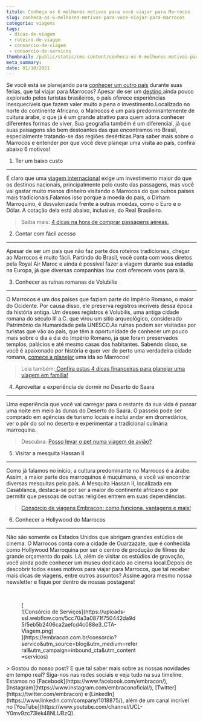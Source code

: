 ```yaml
---
titulo: Conheça os 6 melhores motivos para você viajar para Marrocos
slug: conheca-os-6-melhores-motivos-para-voce-viajar-para-marrocos
categoria: viagens
tags:
 - dicas-de-viagem
 - roteiro-de-viagem
 - consorcio-de-viagem
 - consorcio-de-servicos
thumbnail: /public/static/cms-content/conheca-os-6-melhores-motivos-para-voce-viajar-para-marrocos.jpg
meta_summary: 
date: 01/10/2021
---
```

Se você está se planejando para [conhecer um outro país](https://www.embracon.com.br/blog/por-que-fazer-um-intercambio-veja-7-bons-motivos) durante suas férias, que tal viajar para Marrocos? Apesar de ser um [destino ](https://www.embracon.com.br/blog/top-5-destinos-de-ferias-escolha-sua-proxima-viagem-pelo-brasil)ainda pouco explorado pelos turistas brasileiros, o país oferece experiências inesquecíveis que fazem valer muito a pena o investimento.Localizado no norte do continente Africano, o Marrocos é um país predominantemente de cultura árabe, o que já é um grande atrativo para quem adora conhecer diferentes formas de viver. Sua geografia também é um diferencial, já que suas paisagens são bem destoantes das que encontramos no Brasil, especialmente tratando-se das regiões desérticas.Para saber mais sobre o Marrocos e entender por que você deve planejar uma visita ao país, confira abaixo 6 motivos!

1. Ter um baixo custo
---------------------

É claro que uma [viagem internacional](https://www.embracon.com.br/blog/estagio-internacional-entenda-como-funciona-e-quais-sao-as-vantagens) exige um investimento maior do que os destinos nacionais, principalmente pelo custo das passagens, mas você vai gastar muito menos dinheiro visitando o Marrocos do que outros países mais tradicionais.Falamos isso porque a moeda do país, o Dirham Marroquino, é desvalorizada frente a outras moedas, como o Euro e o Dólar. A cotação dela está abaixo, inclusive, do Real Brasileiro.

> Saiba mais: [4 dicas na hora de comprar passagens aéreas.](https://www.embracon.com.br/blog/4-dicas-na-hora-de-comprar-passagens-aereas)

2. Contar com fácil acesso
--------------------------

Apesar de ser um país que não faz parte dos roteiros tradicionais, chegar ao Marrocos é muito fácil. Partindo do Brasil, você conta com voos diretos pela Royal Air Maroc e ainda é possível fazer a viagem durante sua estadia na Europa, já que diversas companhias low cost oferecem voos para lá.

3. Conhecer as ruínas romanas de Volubilis
------------------------------------------

O Marrocos é um dos países que faziam parte do Império Romano, o maior do Ocidente. Por causa disso, ele preserva registros incríveis dessa época da história antiga. Um desses registros é Volubilis, uma antiga cidade romana do século III a.C. que virou um sítio arqueológico, considerado Patrimônio da Humanidade pela UNESCO.As ruínas podem ser visitadas por turistas que vão ao país, que têm a oportunidade de conhecer um pouco mais sobre o dia a dia do Império Romano, já que foram preservados templos, palácios e até mesmo casas dos habitantes. Sabendo disso, se você é apaixonado por história e quer ver de perto uma verdadeira cidade romana, [comece a planejar](https://www.embracon.com.br/consorcio-servicos) uma ida ao Marrocos!

> Leia também:[ Confira estas 4 dicas financeiras para planejar uma viagem em família!](https://www.embracon.com.br/blog/confira-estas-4-dicas-financeiras-para-planejar-uma-viagem-em-familia)

4. Aproveitar a experiência de dormir no Deserto do Saara
---------------------------------------------------------

Uma experiência que você vai carregar para o restante da sua vida é passar uma noite em meio às dunas do Deserto do Saara. O passeio pode ser comprado em agências de turismo locais e inclui andar em dromedários, ver o pôr do sol no deserto e experimentar a tradicional culinária marroquina.

> Descubra: [Posso levar o pet numa viagem de avião?](https://www.embracon.com.br/blog/posso-levar-o-pet-numa-viagem-de-aviao)

5. Visitar a mesquita Hassan II
-------------------------------

Como já falamos no início, a cultura predominante no Marrocos é a árabe. Assim, a maior parte dos marroquinos é muçulmana, e você vai encontrar diversas mesquitas pelo país. A Mesquita Hassan II, localizada em Casablanca, destaca-se por ser a maior do continente africano e por permitir que pessoas de outras religiões entrem em suas dependências.

> [Consórcio de viagens Embracon: como funciona, vantagens e mais!](https://www.embracon.com.br/blog/consorcio-de-viagens-embracon-vantagens)

6. Conhecer a Hollywood do Marrocos
-----------------------------------

Não são somente os Estados Unidos que abrigam grandes estúdios de cinema. O Marrocos conta com a cidade de Ouarzazate, que é conhecida como Hollywood Marroquina por ser o centro de produção de filmes de grande orçamento do país. Lá, além de visitar os estúdios de gravação, você ainda pode conhecer um museu dedicado ao cinema local.Depois de descobrir todos esses motivos para viajar para Marrocos, que tal receber mais dicas de viagens, entre outros assuntos? Assine agora mesmo nossa newsletter e fique por dentro de nossas postagens!

‍

<figure class="w-richtext-figure-type-image w-richtext-align-center" style="max-width:310px">[<div>![Consórcio de Serviços](https://uploads-ssl.webflow.com/5cc70a3a0871f750442da9d5/5eb5b2406ca2aefcd4c088e3_CTA-Viagem.png)</div>](https://embracon.com.br/consorcio?servico&utm_source=blog&utm_medium=referral&utm_campaign=inbound_cta&utm_content=servicos)</figure>> Gostou do nosso post? E que tal saber mais sobre as nossas novidades em tempo real? Siga-nos nas redes sociais e veja tudo na sua timeline. Estamos no [Facebook](https://www.facebook.com/embracon/), [Instagram](https://www.instagram.com/embraconoficial/), [Twitter](https://twitter.com/embracon) e [LinkedIn](https://www.linkedin.com/company/1018875/), além de um canal incrível no [YouTube](https://www.youtube.com/channel/UCL-Y0mv9zc73Iek48NLUBzQ).
